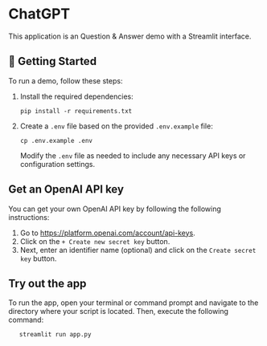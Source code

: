 # ChatGPT
This application is an Question & Answer demo with a Streamlit interface.
## 🚀 Getting Started

To run a demo, follow these steps:


1. Install the required dependencies:
   ```
   pip install -r requirements.txt
   ```
2. Create a `.env` file based on the provided `.env.example` file:
   ```
   cp .env.example .env
   ```
   Modify the `.env` file as needed to include any necessary API keys or configuration settings.

## Get an OpenAI API key

You can get your own OpenAI API key by following the following instructions:
1. Go to https://platform.openai.com/account/api-keys.
2. Click on the `+ Create new secret key` button.
3. Next, enter an identifier name (optional) and click on the `Create secret key` button.

## Try out the app

To run the app, open your terminal or command prompt and navigate to the directory where your script is located. Then, execute the following command:

```
   streamlit run app.py
```

